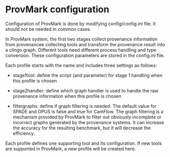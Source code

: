 # ProvMark configuration

Configuration of ProvMark is done by modifying config/config.ini file. It should not be needed in common cases.

In ProvMark system, the first two stages collect provenance information from provenancee collecting tools and transform the provenance result into a clingo graph. Different tools need different process handling and type conversion. These configuration parameters are stored in the config.ini file.

Each profile starts with the name and includes three settings as follows:

- stage1tool: define the script (and parameter) for stage 1 handling when this profile is chosen

- stage2handler: define which graph handler is used to handle the raw provenance information when this profile is chosen

- filtergraphs: define if graph filtering is needed. The default value for SPADE and OPUS is false and true for CamFlow. The graph filtering is a mechanism provided by ProvMark to filter out obviously incomplete or incorrect graphs generated by the provenance systems. It can increase the accuracy for the resulting benchmark, but it will decrease the efficiency.

Each profile defines one supporting tool and its configuration. If new tools are supported in ProvMark, a new profile will be created here.
